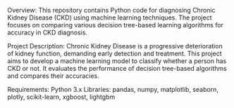 Overview:
This repository contains Python code for diagnosing Chronic Kidney Disease (CKD) using machine learning techniques. The project focuses on comparing various decision tree-based learning algorithms for accuracy in CKD diagnosis.

Project Description:
Chronic Kidney Disease is a progressive deterioration of kidney function, demanding early detection and treatment. This project aims to develop a machine learning model to classify whether a person has CKD or not. It evaluates the performance of decision tree-based algorithms and compares their accuracies.

Requirements:
Python 3.x
Libraries: pandas, numpy, matplotlib, seaborn, plotly, scikit-learn, xgboost, lightgbm
